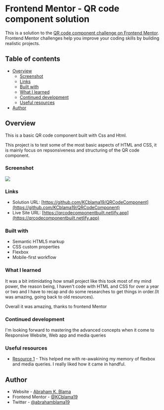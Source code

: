 # Frontend Mentor - QR code component solution

This is a solution to the [QR code component challenge on Frontend Mentor](https://www.frontendmentor.io/challenges/qr-code-component-iux_sIO_H). Frontend Mentor challenges help you improve your coding skills by building realistic projects. 

## Table of contents

- [Overview](#overview)
  - [Screenshot](#screenshot)
  - [Links](#links)
  - [Built with](#built-with)
  - [What I learned](#what-i-learned)
  - [Continued development](#continued-development)
  - [Useful resources](#useful-resources)
- [Author](#author)


## Overview

This is a basic QR code component built with Css and Html.

This project is to test some of the most basic aspects of HTML and CSS, it is mainly focus on repsonsiveness and structuring of the QR code component.

### Screenshot

![](./qr-code-component-main/images/screenshot.png)

### Links

- Solution URL: [https://github.com/KCblama19/QRCodeComponent](https://github.com/KCblama19/QRCodeComponent)
- Live Site URL: [https://qrcodecomponentbuilt.netlify.app](https://qrcodecomponentbuilt.netlify.app)

### Built with

- Semantic HTML5 markup
- CSS custom properties
- Flexbox
- Mobile-first workflow

### What I learned

It was a bit intimidating how small project like this took most of my mind power, the reason being, I haven't code with HTML and CSS for over a year or two and I have to recap and do some researches to get things in order.(It was amazing, going back to old resources).

Overall it was amazing, thanks to frontend Mentor

### Continued development

I'm looking forward to mastering the advanced concepts when it come to Responsive Website, Web app and media queries

### Useful resources

- [Resource 1](https://www.w3schools.com) - This helped me with re-awakining my memory of flexbox and media queries. I really liked how it came in handful.

## Author

- Website - [Abraham K. Blama](https://www.github.com/KCblama19)
- Frontend Mentor - [@KCblama19](https://www.frontendmentor.io/profile/KCblama19)
- Twitter - [@abrahamblama19](https://www.twitter.com/@abrahamblama19)
